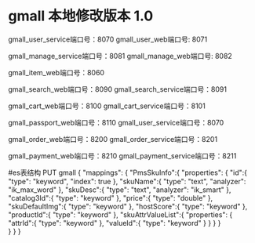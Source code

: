 # gmall 本地修改版本 1.0 

gmall_user_service端口号：8070
gmall_user_web端口号: 8071

gmall_manage_service端口号：8081
gmall_manage_web端口号: 8082

gmall_item_web端口号：8060

gmall_search_web端口号：8090
gmall_search_service端口号：8091

gmall_cart_web端口号：8100
gmall_cart_service端口号：8101

gmall_passport_web端口号：8110
gmall_user_service端口号：8070

gmall_order_web端口号：8200
gmall_order_service端口号：8201

gmall_payment_web端口号：8210
gmall_payment_service端口号：8211

#es表结构
PUT gmall
{
  "mappings": {
    "PmsSkuInfo":{
      "properties": {
        "id":{
          "type": "keyword",
          "index": true
        },
        "skuName":{
          "type": "text",
          "analyzer": "ik_max_word"
        },
        "skuDesc":{
          "type": "text",
          "analyzer": "ik_smart"
        },
        "catalog3Id":{
          "type": "keyword"
        },
        "price":{
          "type": "double"
        },
        "skuDefaultImg":{
          "type": "keyword"
        },
        "hostScore":{
          "type": "keyword"
        },
        "productId":{
          "type": "keyword"
        },
        "skuAttrValueList":{
          "properties": {
            "attrId":{
              "type": "keyword"
            },
            "valueId":{
              "type": "keyword"
            }
          }
        }
      }  
    }
  }
}